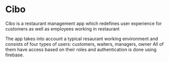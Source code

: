 # Cibo
Cibo is a restaurant management app which redefines user experience for customers as well as employees working in restaurant 

The app takes into account a typical resaurant working environment and consists of four types of users: customers, waiters, managers, owner
All of them have access based on their roles and authentication is done using firebase.  
